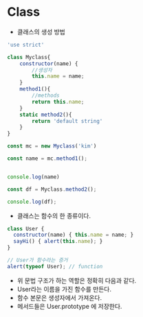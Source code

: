 # Class 

- 클래스의 생성 방법

```js
'use strict'

class Myclass{
    constructor(name) {
        //생성자
        this.name = name;
    }
    method1(){
        //methods
        return this.name;
    }
    static method2(){
        return 'default string'
    }
}

const mc = new Myclass('kim')

const name = mc.method1();


console.log(name)

const df = Myclass.method2();

console.log(df);

```

- 클래스는 함수의 한 종류이다.

```js
class User {
  constructor(name) { this.name = name; }
  sayHi() { alert(this.name); }
}

// User가 함수라는 증거
alert(typeof User); // function

```

- 위 문법 구조가 하는 역할은 정확히 다음과 같다.
- User라는 이름을 가진 함수를 만든다.
- 함수 본문은 생성자에서 가져온다.
- 메서드들은 User.prototype 에 저장한다.
